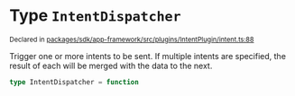 # Type `IntentDispatcher`
<sub>Declared in [packages/sdk/app-framework/src/plugins/IntentPlugin/intent.ts:88](https://github.com/dxos/dxos/blob/4cb70f94e/packages/sdk/app-framework/src/plugins/IntentPlugin/intent.ts#L88)</sub>


Trigger one or more intents to be sent.
If multiple intents are specified, the result of each will be merged with the data to the next.

```ts
type IntentDispatcher = function
```
